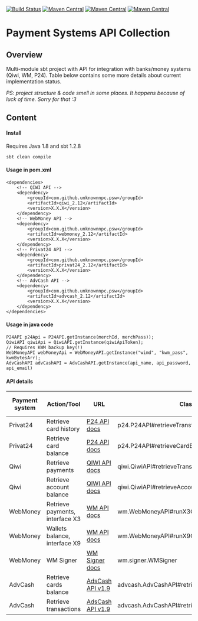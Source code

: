 [![Build Status](https://travis-ci.org/UnknownNPC/payment-systems-wrapper.svg?branch=master)](https://travis-ci.org/UnknownNPC/payment-systems-api-collection)
[![Maven Central](https://maven-badges.herokuapp.com/maven-central/com.github.unknownnpc.psw/privat24_2.12/badge.svg)](https://maven-badges.herokuapp.com/maven-central/com.github.unknownnpc.psw/privat24_2.12)
[![Maven Central](https://maven-badges.herokuapp.com/maven-central/com.github.unknownnpc.psw/webmoney_2.12/badge.svg)](https://maven-badges.herokuapp.com/maven-central/com.github.unknownnpc.psw/webmoney_2.12)
[![Maven Central](https://maven-badges.herokuapp.com/maven-central/com.github.unknownnpc.psw/qiwi_2.12/badge.svg)](https://maven-badges.herokuapp.com/maven-central/com.github.unknownnpc.psw/qiwi_2.12)

Payment Systems API Collection
=====================

## Overview
Multi-module sbt project with API for integration with banks/money systems (Qiwi, WM, P24).
Table below contains some more details about current implementation status.

_PS: project structure & code smell in some places. It happens because of luck of time. Sorry for that :3_

## Content
 
#### Install  
Requires Java 1.8 and sbt 1.2.8
```
sbt clean compile
```

#### Usage in pom.xml
```
<dependencies>
    <!-- QIWI API -->
    <dependency>
        <groupId>com.github.unknownnpc.psw</groupId>
        <artifactId>qiwi_2.12</artifactId>
        <version>X.X.X</version>
    </dependency>
    <!-- WebMoney API -->
    <dependency>
        <groupId>com.github.unknownnpc.psw</groupId>
        <artifactId>webmoney_2.12</artifactId>
        <version>X.X.X</version>
    </dependency>
    <!-- Privat24 API -->
    <dependency>
        <groupId>com.github.unknownnpc.psw</groupId>
        <artifactId>privat24_2.12</artifactId>
        <version>X.X.X</version>
    </dependency>
    <!-- AdvCash API -->
    <dependency>
        <groupId>com.github.unknownnpc.psw</groupId>
        <artifactId>advcash_2.12</artifactId>
        <version>X.X.X</version>
    </dependency>
</dependencies>
```
#### Usage in java code
```
P24API p24Api = P24API.getInstance(merchId, merchPass));
QiwiAPI qiwiApi = QiwiAPI.getInstance(qiwiApiToken);
// Requires KWM backup key(!)
WebMoneyAPI webMoneyApi = WebMoneyAPI.getInstance("wimd", "kwm_pass", kwmBytesArr);   
AdvCashAPI advCashAPI = AdvCashAPI.getInstance(api_name, api_password, api_email)     
```

#### API details
| Payment system  | Action/Tool | URL | Class | Check on live data|
| ------------- | ------------- |------|-------|------|
| Privat24  | Retrieve card history | [P24 API docs](https://api.privatbank.ua/#p24/orders) | p24.P24API#retrieveTransferHistory| _Yes_ |
| Privat24  | Retrieve card balance | [P24 API docs](https://api.privatbank.ua/#p24/balance) | p24.P24API#retrieveCardBalance| _Yes_ |
| Qiwi  | Retrieve payments |[QIWI API docs](https://developer.qiwi.com/ru/qiwi-wallet-personal/#payments_list)| qiwi.QiwiAPI#retrieveTransferHistory | _Partially_ |
| Qiwi  | Retrieve account balance |[QIWI API docs](https://developer.qiwi.com/ru/qiwi-wallet-personal/#balances_list)| qiwi.QiwiAPI#retrieveAccountBalance | _Yes_ |
| WebMoney  | Retrieve payments, interface X3  |[WM API docs](https://wiki.webmoney.ru/projects/webmoney/wiki/%D0%98%D0%BD%D1%82%D0%B5%D1%80%D1%84%D0%B5%D0%B9%D1%81_X3)| wm.WebMoneyAPI#runX3Command | _Partially_ |
| WebMoney  | Wallets balance, interface X9  |[WM API docs](https://wiki.webmoney.ru/projects/webmoney/wiki/%D0%98%D0%BD%D1%82%D0%B5%D1%80%D1%84%D0%B5%D0%B9%D1%81_X9)| wm.WebMoneyAPI#runX9Command | _Partially_ |
| WebMoney  | WM Signer  |[WM Signer docs](https://wiki.wmtransfer.com/projects/webmoney/wiki/WMSigner)| wm.signer.WMSigner | _Yes_ |
| AdvCash  | Retrieve cards balance | [AdsCash API v1.9](https://www.google.com/url?sa=t&rct=j&q=&esrc=s&source=web&cd=2&cad=rja&uact=8&ved=2ahUKEwikuuqs5pnlAhXGR5oKHaUXBp8QFjABegQIBBAC&url=https%3A%2F%2Fadvcash.com%2Ffiles%2Fdocuments%2Fadvcash.merchantapi-1.9_en.pdf&usg=AOvVaw1Xyjhrk61SUA-Rd4vl0_63) | advcash.AdvCashAPI#retrieveBalancePerWallets | _Yes_ |
| AdvCash | Retrieve transactions | [AdsCash API v1.9](https://www.google.com/url?sa=t&rct=j&q=&esrc=s&source=web&cd=2&cad=rja&uact=8&ved=2ahUKEwikuuqs5pnlAhXGR5oKHaUXBp8QFjABegQIBBAC&url=https%3A%2F%2Fadvcash.com%2Ffiles%2Fdocuments%2Fadvcash.merchantapi-1.9_en.pdf&usg=AOvVaw1Xyjhrk61SUA-Rd4vl0_63) | advcash.AdvCashAPI#retrieveTransactionsHistory | _Partially_ |
